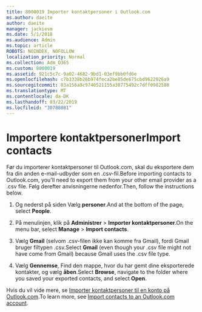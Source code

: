 ```yaml
---
title: 8000019 Importer kontaktpersoner i Outlook.com
ms.author: daeite
author: daeite
manager: jackiesm
ms.date: 5/1/2018
ms.audience: Admin
ms.topic: article
ROBOTS: NOINDEX, NOFOLLOW
localization_priority: Normal
ms.collection: Adm_O365
ms.custom: 8000019
ms.assetid: 921c5c7c-9a02-4682-9bd1-03ef9bb0fd6e
ms.openlocfilehash: c7b3338b26b974feca2be85de675cbd9622026a9
ms.sourcegitcommit: 03a156a9c9740521155a30775492c7dff0982588
ms.translationtype: MT
ms.contentlocale: da-DK
ms.lasthandoff: 03/22/2019
ms.locfileid: "30788081"
---
```

# <a name="import-contacts"></a><span data-ttu-id="eba43-102">Importere kontaktpersoner</span><span class="sxs-lookup"><span data-stu-id="eba43-102">Import contacts</span></span>

<span data-ttu-id="eba43-103">Før du importerer kontaktpersoner til Outlook.com, skal du eksportere dem fra din anden e-mail-udbyder som en .csv-fil.</span><span class="sxs-lookup"><span data-stu-id="eba43-103">Before importing contacts to Outlook.com, you'll need to export them from your other email provider as a .csv file.</span></span> <span data-ttu-id="eba43-104">Følg derefter anvisningerne nedenfor.</span><span class="sxs-lookup"><span data-stu-id="eba43-104">Then, follow the instructions below.</span></span>
  
1. <span data-ttu-id="eba43-105">Og nederst på siden Vælg **personer**.</span><span class="sxs-lookup"><span data-stu-id="eba43-105">And at the bottom of the page, select **People**.</span></span> 
    
2. <span data-ttu-id="eba43-106">På menulinjen, klik på **Administrer** \> **Importer kontaktpersoner**.</span><span class="sxs-lookup"><span data-stu-id="eba43-106">On the menu bar, select **Manage** \> **Import contacts**.</span></span> 
    
3. <span data-ttu-id="eba43-107">Vælg **Gmail** (selvom .csv-filen ikke kan komme fra Gmail), fordi Gmail bruger filtypen .csv.</span><span class="sxs-lookup"><span data-stu-id="eba43-107">Select **Gmail** (even though your .csv file might not have come from Gmail) because Gmail uses the .csv file type.</span></span> 
    
4. <span data-ttu-id="eba43-108">Vælg **Gennemse**, Find den mappe, hvor du har gemt dine eksporterede kontakter, og vælg **åben**.</span><span class="sxs-lookup"><span data-stu-id="eba43-108">Select **Browse**, navigate to the folder where you saved your exported contacts, and select **Open**.</span></span> 
    
<span data-ttu-id="eba43-109">Hvis du vil vide mere, se [Importer kontaktpersoner til en konto på Outlook.com](https://go.microsoft.com/fwlink/p/?linkid=873136).</span><span class="sxs-lookup"><span data-stu-id="eba43-109">To learn more, see [Import contacts to an Outlook.com account](https://go.microsoft.com/fwlink/p/?linkid=873136).</span></span>
  

